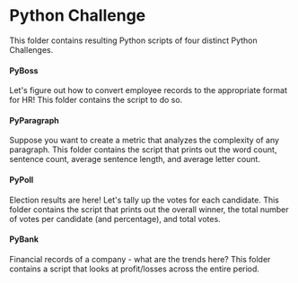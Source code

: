 # Python Challenge

This folder contains resulting Python scripts of four distinct Python Challenges.  

#### PyBoss 

Let's figure out how to convert employee records to the appropriate format for HR! This folder contains the script to do so.

#### PyParagraph 

Suppose you want to create a metric that analyzes the complexity of any paragraph. This folder contains the script that prints out the word count, sentence count, average sentence length, and average letter count.

#### PyPoll 

Election results are here! Let's tally up the votes for each candidate. This folder contains the script that prints out the overall winner, the total number of votes per candidate (and percentage), and total votes.

#### PyBank 

Financial records of a company - what are the trends here? This folder contains a script that looks at profit/losses across the entire period.
